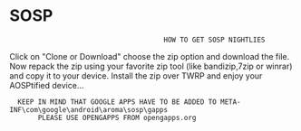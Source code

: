 # SOSP
                                          HOW TO GET SOSP NIGHTLIES
                                          
Click on "Clone or Download" choose the zip option and download the file. Now repack the zip using your favorite zip tool (like bandizip,7zip or winrar) and copy it to your device. Install the zip over TWRP and enjoy your AOSPtified device...

      KEEP IN MIND THAT GOOGLE APPS HAVE TO BE ADDED TO META-INF\com\google\android\aroma\sosp\gapps
           PLEASE USE OPENGAPPS FROM opengapps.org
